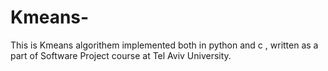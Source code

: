 # Kmeans-
This is Kmeans algorithem implemented both in python and c , written as a part of Software Project course at Tel Aviv University.
